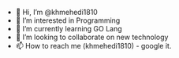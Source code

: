 - 👋 Hi, I’m @khmehedi1810
- 👀 I’m interested in Programming
- 🌱 I’m currently learning GO Lang
- 💞️ I’m looking to collaborate on new technology
- 📫 How to reach me (khmehedi1810) - google it.

<!---
khmehedi1810/khmehedi1810 is a ✨ special ✨ repository because its `README.md` (this file) appears on your GitHub profile.
You can click the Preview link to take a look at your changes.
--->
